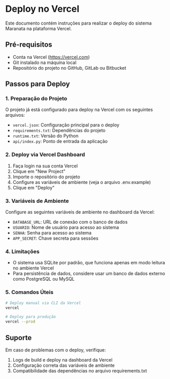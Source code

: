 # Deploy no Vercel

Este documento contém instruções para realizar o deploy do sistema Maranata na plataforma Vercel.

## Pré-requisitos

- Conta na Vercel (https://vercel.com)
- Git instalado na máquina local
- Repositório do projeto no GitHub, GitLab ou Bitbucket

## Passos para Deploy

### 1. Preparação do Projeto

O projeto já está configurado para deploy na Vercel com os seguintes arquivos:

- `vercel.json`: Configuração principal para o deploy
- `requirements.txt`: Dependências do projeto
- `runtime.txt`: Versão do Python
- `api/index.py`: Ponto de entrada da aplicação

### 2. Deploy via Vercel Dashboard

1. Faça login na sua conta Vercel
2. Clique em "New Project"
3. Importe o repositório do projeto
4. Configure as variáveis de ambiente (veja o arquivo .env.example)
5. Clique em "Deploy"

### 3. Variáveis de Ambiente

Configure as seguintes variáveis de ambiente no dashboard da Vercel:

- `DATABASE_URL`: URL de conexão com o banco de dados
- `USUARIO`: Nome de usuário para acesso ao sistema
- `SENHA`: Senha para acesso ao sistema
- `APP_SECRET`: Chave secreta para sessões

### 4. Limitações

- O sistema usa SQLite por padrão, que funciona apenas em modo leitura no ambiente Vercel
- Para persistência de dados, considere usar um banco de dados externo como PostgreSQL ou MySQL

### 5. Comandos Úteis

```bash
# Deploy manual via CLI da Vercel
vercel

# Deploy para produção
vercel --prod
```

## Suporte

Em caso de problemas com o deploy, verifique:

1. Logs de build e deploy na dashboard da Vercel
2. Configuração correta das variáveis de ambiente
3. Compatibilidade das dependências no arquivo requirements.txt